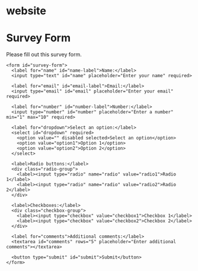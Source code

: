 # website
<!DOCTYPE html>
<html lang="en">
<head>
  <meta charset="UTF-8">
  <meta name="viewport" content="width=device-width, initial-scale=1.0">
  <link rel="stylesheet" href="styles.css">
  <title>Survey Form</title>
</head>
<body>
  <div class="container">
    <h1 id="title">Survey Form</h1>
    <p id="description">Please fill out this survey form.</p>

    <form id="survey-form">
      <label for="name" id="name-label">Name:</label>
      <input type="text" id="name" placeholder="Enter your name" required>

      <label for="email" id="email-label">Email:</label>
      <input type="email" id="email" placeholder="Enter your email" required>

      <label for="number" id="number-label">Number:</label>
      <input type="number" id="number" placeholder="Enter a number" min="1" max="10" required>

      <label for="dropdown">Select an option:</label>
      <select id="dropdown" required>
        <option value="" disabled selected>Select an option</option>
        <option value="option1">Option 1</option>
        <option value="option2">Option 2</option>
      </select>

      <label>Radio buttons:</label>
      <div class="radio-group">
        <label><input type="radio" name="radio" value="radio1">Radio 1</label>
        <label><input type="radio" name="radio" value="radio2">Radio 2</label>
      </div>

      <label>Checkboxes:</label>
      <div class="checkbox-group">
        <label><input type="checkbox" value="checkbox1">Checkbox 1</label>
        <label><input type="checkbox" value="checkbox2">Checkbox 2</label>
      </div>

      <label for="comments">Additional comments:</label>
      <textarea id="comments" rows="5" placeholder="Enter additional comments"></textarea>

      <button type="submit" id="submit">Submit</button>
    </form>
  </div>

  <script src="script.js"></script>
</body>
</html>
